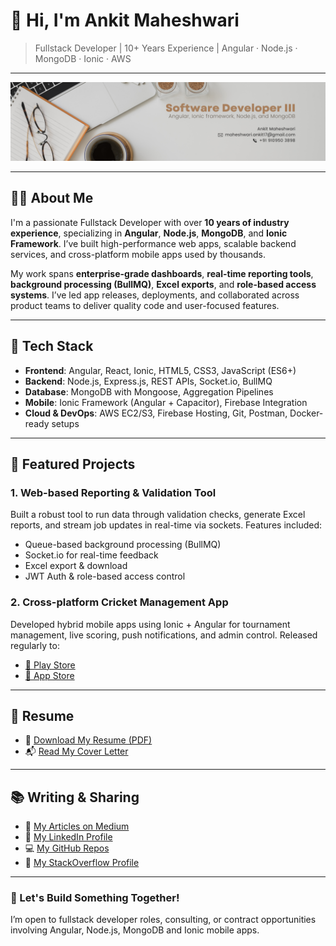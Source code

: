 # 👋 Hi, I'm Ankit Maheshwari

> Fullstack Developer | 10+ Years Experience | Angular · Node.js · MongoDB · Ionic · AWS

---

![Hi, I'm Ankit Maheshwari, Fullstack Developer | 10+ Years Experience | Angular · Node.js · MongoDB · Ionic · AWS](./Ankit-LinkedIn-Banner.png)

---

## 👨‍💻 About Me

I'm a passionate Fullstack Developer with over **10 years of industry experience**, specializing in **Angular**, **Node.js**, **MongoDB**, and **Ionic Framework**. I’ve built high-performance web apps, scalable backend services, and cross-platform mobile apps used by thousands.

My work spans **enterprise-grade dashboards**, **real-time reporting tools**, **background processing (BullMQ)**, **Excel exports**, and **role-based access systems**. I’ve led app releases, deployments, and collaborated across product teams to deliver quality code and user-focused features.

---

## 🧰 Tech Stack

- **Frontend**: Angular, React, Ionic, HTML5, CSS3, JavaScript (ES6+)
- **Backend**: Node.js, Express.js, REST APIs, Socket.io, BullMQ
- **Database**: MongoDB with Mongoose, Aggregation Pipelines
- **Mobile**: Ionic Framework (Angular + Capacitor), Firebase Integration
- **Cloud & DevOps**: AWS EC2/S3, Firebase Hosting, Git, Postman, Docker-ready setups

---

## 📌 Featured Projects

### 1. **Web-based Reporting & Validation Tool**  
Built a robust tool to run data through validation checks, generate Excel reports, and stream job updates in real-time via sockets. Features included:
- Queue-based background processing (BullMQ)
- Socket.io for real-time feedback
- Excel export & download
- JWT Auth & role-based access control

### 2. **Cross-platform Cricket Management App**  
Developed hybrid mobile apps using Ionic + Angular for tournament management, live scoring, push notifications, and admin control. Released regularly to:
- [📱 Play Store](https://play.google.com/store/apps/developer?id=CricClubs.com)
- [📱 App Store](https://apps.apple.com/us/developer/cricclubs-llc/id978682714)

---

## 📄 Resume

- 📄 [Download My Resume (PDF)](./Resume%20-%20Ankit%20Maheshwari%202025.pdf)
- 📬 [Read My Cover Letter](./Cover-Letter-Ankit-Maheshwari.pdf)

---

## 📚 Writing & Sharing

- 🧠 [My Articles on Medium](https://ankitmaheshwariin.medium.com)
- 💼 [My LinkedIn Profile](https://www.linkedin.com/in/ankitmaheshwariin)
- 💻 [My GitHub Repos](https://github.com/AnkitMaheshwariIn)
- 🥡 [My StackOverflow Profile](https://stackoverflow.com/users/4057143/ankit-maheshwari)

---

### 🚀 Let's Build Something Together!
I’m open to fullstack developer roles, consulting, or contract opportunities involving Angular, Node.js, MongoDB and Ionic mobile apps.

